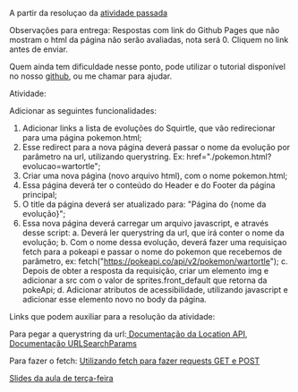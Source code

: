 A partir da resoluçao da [atividade passada](../2024-04-02-navegacao-javascript/resolucao-atividade/)

Observações para entrega:
Respostas com link do Github Pages que não mostram o html da página não serão avaliadas, nota será 0. Cliquem no link antes de enviar.

Quem ainda tem dificuldade nesse ponto, pode utilizar o tutorial disponível no nosso [github](../2024-03-05-criacao-repositorio-deploy-github-pages/aula.md), ou me chamar para ajudar.

Atividade:

Adicionar as seguintes funcionalidades:

1. Adicionar links a lista de evoluções do Squirtle, que vão redirecionar para uma página pokemon.html;
2. Esse redirect para a nova página deverá passar o nome da evolução por parâmetro na url, utilizando querystring. Ex: href="./pokemon.html?evolucao=wartortle";
3. Criar uma nova página (novo arquivo html), com o nome pokemon.html;
4. Essa página deverá ter o conteúdo do Header e do Footer da página principal;
5. O title da página deverá ser atualizado para: "Página do {nome da evolução}";
6. Essa nova página deverá carregar um arquivo javascript, e através desse script:
   a. Deverá ler querystring da url, que irá conter o nome da evolução;
   b. Com o nome dessa evolução, deverá fazer uma requisiçao fetch para a pokeapi e passar o nome do pokemon que recebemos de parâmetro, ex: fetch("https://pokeapi.co/api/v2/pokemon/wartortle");
   c. Depois de obter a resposta da requisição, criar um elemento img e adicionar a src com o valor de sprites.front_default que retorna da pokeApi;
   d. Adicionar atributos de acessibilidade, utilizando javascript e adicionar esse elemento novo no body da página.

Links que podem auxiliar para a resolução da atividade:

Para pegar a querystring da url:[ Documentação da Location API](https://developer.mozilla.org/en-US/docs/Web/API/Location), [Documentação URLSearchParams](https://developer.mozilla.org/en-US/docs/Web/API/URLSearchParams)

Para fazer o fetch: [Utilizando fetch para fazer requests GET e POST](https://www.freecodecamp.org/portuguese/news/fetch-api-como-fazer-solicitacoes-get-e-post-em-javascript/)

[Slides da aula de terça-feira](../2024-04-02-navegacao-javascript/slides.md)
